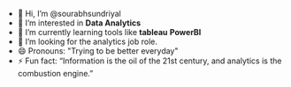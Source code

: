 - 👋 Hi, I’m @sourabhsundriyal
- 👀 I’m interested in **Data Analytics**
- 🌱 I’m currently learning tools like **tableau** **PowerBI**
- 💞️ I’m looking for the analytics job role.
- 😄 Pronouns: "Trying to be better everyday"
- ⚡ Fun fact:  “Information is the oil of the 21st century, and analytics is the combustion engine.”

<!---
sourabhsundriyal/sourabhsundriyal is a ✨ special ✨ repository because its `README.md` (this file) appears on your GitHub profile.
You can click the Preview link to take a look at your changes.
--->

